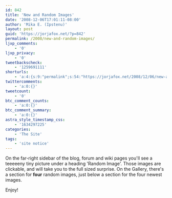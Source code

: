 ```yaml
---
id: 842
title: 'New and Random Images'
date: '2008-12-06T17:01:11-08:00'
author: 'Mika E. (Ipstenu)'
layout: post
guid: 'https://jorjafox.net/?p=842'
permalink: /2008/new-and-random-images/
ljxp_comments:
    - '0'
ljxp_privacy:
    - '0'
tweetbackscheck:
    - '1259691111'
shorturls:
    - 'a:4:{s:9:"permalink";s:54:"https://jorjafox.net/2008/12/06/new-and-random-images/";s:7:"tinyurl";s:25:"http://tinyurl.com/mv4bo5";s:4:"isgd";s:18:"http://is.gd/53z4O";s:5:"bitly";s:20:"http://bit.ly/6zhKj3";}'
twittercomments:
    - 'a:0:{}'
tweetcount:
    - '0'
btc_comment_counts:
    - 'a:0:{}'
btc_comment_summary:
    - 'a:0:{}'
astra_style_timestamp_css:
    - '1634297225'
categories:
    - 'The Site'
tags:
    - 'site notice'
---
```


On the far-right sidebar of the blog, forum and wiki pages you'll see a teeeeeny tiny picture under a heading 'Random Image'.  Those images are clickable, and will take you to the full sized surprise. On the Gallery, there's a section for <b>four</b> random images, just below a section for the four newest images.

Enjoy!